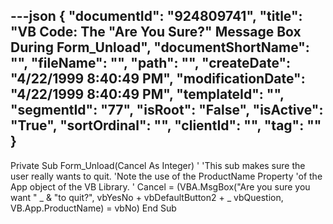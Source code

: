 ---json
{
  "documentId": "924809741",
  "title": "VB Code: The &quot;Are You Sure?&quot; Message Box During Form_Unload",
  "documentShortName": "",
  "fileName": "",
  "path": "",
  "createDate": "4/22/1999 8:40:49 PM",
  "modificationDate": "4/22/1999 8:40:49 PM",
  "templateId": "",
  "segmentId": "77",
  "isRoot": "False",
  "isActive": "True",
  "sortOrdinal": "",
  "clientId": "",
  "tag": ""
}
---

Private Sub Form_Unload(Cancel As Integer)
        '
        'This sub makes sure the user really wants to quit.
        'Note the use of the ProductName Property
        'of the App object of the VB Library.
        '
        Cancel = (VBA.MsgBox(&quot;Are you sure you want &quot; _
            & &quot;to quit?&quot;,  vbYesNo + vbDefaultButton2 + _
            vbQuestion, VB.App.ProductName) = vbNo)
    End Sub
